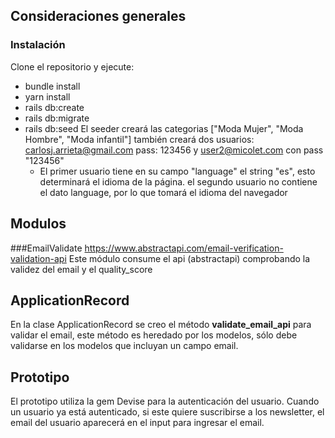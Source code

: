 ## Consideraciones generales
### Instalación
Clone el repositorio y ejecute:
- bundle install
- yarn install
- rails db:create
- rails db:migrate
- rails db:seed
	El seeder creará las categorias ["Moda Mujer", "Moda Hombre", "Moda infantil"]
	también creará dos usuarios: carlosj.arrieta@gmail.com pass: 123456 y user2@micolet.com 	con pass "123456"
	- El primer usuario tiene en su campo "language" el string "es", esto determinará el idioma de la página.
	el segundo usuario no contiene el dato language, por lo que tomará el idioma del navegador
	


## Modulos
###EmailValidate
https://www.abstractapi.com/email-verification-validation-api 
Este módulo consume el api (abstractapi) comprobando la validez del email y el quality_score

## ApplicationRecord
En la clase ApplicationRecord se creo el método **validate_email_api** para validar el email, este método es heredado por los modelos, sólo debe validarse en los modelos que incluyan un campo email.

## Prototipo
El prototipo utiliza la gem Devise para la autenticación del usuario. Cuando un usuario ya está autenticado, si este quiere suscribirse a los newsletter, el email del usuario aparecerá en el input para ingresar el email.